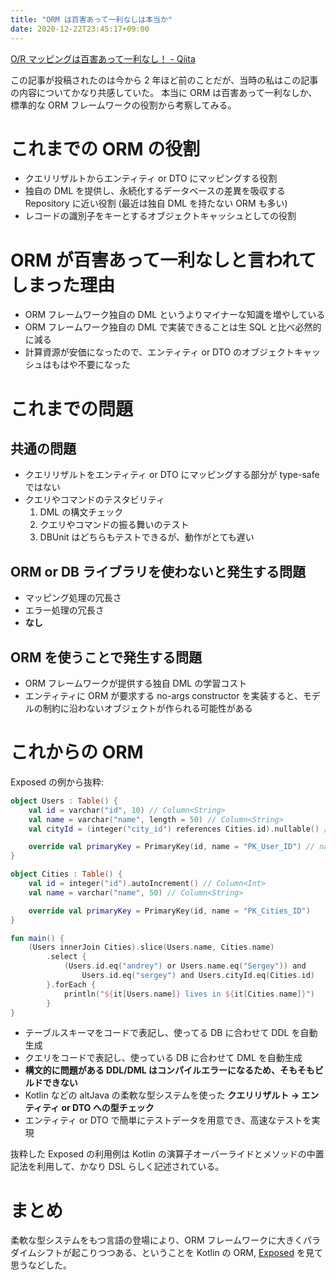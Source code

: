 ```yaml
---
title: "ORM は百害あって一利なしは本当か"
date: 2020-12-22T23:45:17+09:00
---
```


[O/R マッピングは百害あって一利なし！ - Qiita](https://qiita.com/gomiryo/items/6d448c500749f91242d2)

この記事が投稿されたのは今から 2 年ほど前のことだが、当時の私はこの記事の内容についてかなり共感していた。
本当に ORM は百害あって一利なしか、標準的な ORM フレームワークの役割から考察してみる。

# これまでの ORM の役割

- クエリリザルトからエンティティ or DTO にマッピングする役割
- 独自の DML を提供し、永続化するデータベースの差異を吸収する Repository に近い役割 (最近は独自 DML を持たない ORM も多い)
- レコードの識別子をキーとするオブジェクトキャッシュとしての役割

# ORM が百害あって一利なしと言われてしまった理由

- ORM フレームワーク独自の DML というよりマイナーな知識を増やしている
- ORM フレームワーク独自の DML で実装できることは生 SQL と比べ必然的に減る
- 計算資源が安価になったので、エンティティ or DTO のオブジェクトキャッシュはもはや不要になった

# これまでの問題

## 共通の問題

- クエリリザルトをエンティティ or DTO にマッピングする部分が type-safe ではない
- クエリやコマンドのテスタビリティ
  1. DML の構文チェック
  1. クエリやコマンドの振る舞いのテスト
  1. DBUnit はどちらもテストできるが、動作がとても遅い

## ORM or DB ライブラリを使わないと発生する問題

- マッピング処理の冗長さ
- エラー処理の冗長さ
- **なし**

## ORM を使うことで発生する問題

- ORM フレームワークが提供する独自 DML の学習コスト
- エンティティに ORM が要求する no-args constructor を実装すると、モデルの制約に沿わないオブジェクトが作られる可能性がある

# これからの ORM

Exposed の例から抜粋:

```kotlin
object Users : Table() {
    val id = varchar("id", 10) // Column<String>
    val name = varchar("name", length = 50) // Column<String>
    val cityId = (integer("city_id") references Cities.id).nullable() // Column<Int?>

    override val primaryKey = PrimaryKey(id, name = "PK_User_ID") // name is optional here
}

object Cities : Table() {
    val id = integer("id").autoIncrement() // Column<Int>
    val name = varchar("name", 50) // Column<String>

    override val primaryKey = PrimaryKey(id, name = "PK_Cities_ID")
}

fun main() {
    (Users innerJoin Cities).slice(Users.name, Cities.name)
        .select {
            (Users.id.eq("andrey") or Users.name.eq("Sergey")) and
                Users.id.eq("sergey") and Users.cityId.eq(Cities.id)
        }.forEach {
            println("${it[Users.name]} lives in ${it[Cities.name]}")
        }
}
```

- テーブルスキーマをコードで表記し、使ってる DB に合わせて DDL を自動生成
- クエリをコードで表記し、使っている DB に合わせて DML を自動生成
- **構文的に問題がある DDL/DML はコンパイルエラーになるため、そもそもビルドできない**
- Kotlin などの altJava の柔軟な型システムを使った **クエリリザルト → エンティティ or DTO への型チェック**
- エンティティ or DTO で簡単にテストデータを用意でき、高速なテストを実現

抜粋した Exposed の利用例は Kotlin の演算子オーバーライドとメソッドの中置記法を利用して、かなり DSL らしく記述されている。

# まとめ

柔軟な型システムをもつ言語の登場により、ORM フレームワークに大きくパラダイムシフトが起こりつつある、ということを Kotlin の ORM, [Exposed](https://github.com/JetBrains/Exposed) を見て思うなどした。

